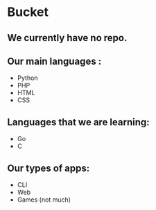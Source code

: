 # Bucket

## We currently have no repo.

## Our main languages : 
- Python
- PHP
- HTML
- CSS

## Languages that we are learning:
- Go
- C

## Our types of apps:
- CLI
- Web
- Games (not much)
